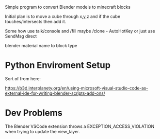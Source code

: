 Simple program to convert Blender models to minecraft blocks

Initial plan is to move a cube through x,y,z and if the cube touches/intersects then add it.

Some how use talk/console and /fill maybe /clone - AutoHotKey or just use SendMsg direct

blender material name to block type

# Python Enviroment Setup
Sort of from here:

https://b3d.interplanety.org/en/using-microsoft-visual-studio-code-as-external-ide-for-writing-blender-scripts-add-ons/

# Dev Problems
The Blender VSCode extension throws a EXCEPTION_ACCESS_VIOLATION when trying to update the view_layer.
